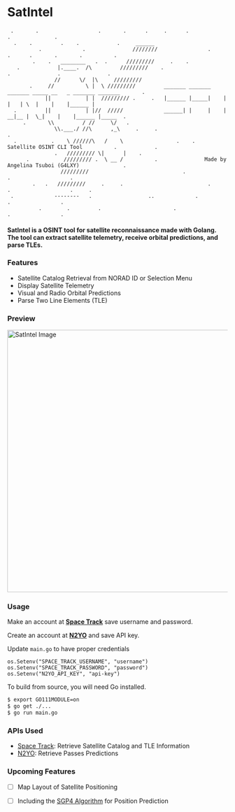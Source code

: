 # SatIntel

```
 .       .                   .       .      .     .      .                      .              .
  .    .         .    .            .     ______ 
          .             .               ////////                .         .      .       .       .          .
        .    .   ________   .  .      /////////     .    .
   .            |.____.  /\         /////////    .                      .               .               .
               //      \/  |\     /////////
       .     //          \ |  \ /////////         _______ _______ _______ _____ __   _ _______ _______       .
            ||           | |  ///////// .     .   |______ |_____|    |      |   | \  |    |    |______ |     
  .         ||           | |//  /////             ______| |     |    |    __|__ |  \_|    |    |______ |_____  .       
     .       \\         / //     \/   .                    
               \\.___./ //\      ,_\     .     .                                                            .
  .           .    \ //////\   /    \                 .    .      Satellite OSINT CLI Tool          .            .
               .   ///////// \|      |    .                    
      .           ///////// .  \ __ /          .               Made by Angelina Tsuboi (G4LXY)              .
                 /////////                              .               .                   .
        .   .   /////////     .     .                           .                   .                   .     .
 .             --------   .                  ..             .               .                .
          .        .         .                       .                                 .                .
```

#### SatIntel is a OSINT tool for satellite reconnaissance made with Golang. The tool can extract satellite telemetry, receive orbital predictions, and parse TLEs.

### Features
- Satellite Catalog Retrieval from NORAD ID or Selection Menu
- Display Satellite Telemetry
- Visual and Radio Orbital Predictions 
- Parse Two Line Elements (TLE)

### Preview
<img src="https://github.com/ANG13T/SatIntel/blob/main/assets/image.png" alt="SatIntel Image" width="600"/>

### Usage
Make an account at [**Space Track**](https://space-track.org) save username and password.

Create an account at [**N2YO**](https://n2yo.com) and save API key.

Update `main.go` to have proper credentials
```
os.Setenv("SPACE_TRACK_USERNAME", "username")
os.Setenv("SPACE_TRACK_PASSWORD", "password")
os.Setenv("N2YO_API_KEY", "api-key")
```

To build from source, you will need Go installed.

```bash
$ export GO111MODULE=on 
$ go get ./...
$ go run main.go
```

### APIs Used
- [Space Track](https://space-track.org): Retrieve Satellite Catalog and TLE Information
- [N2YO](https://n2yo.com/api): Retrieve Passes Predictions

### Upcoming Features
+ [ ] Map Layout of Satellite Positioning
+ [ ] Including the [SGP4 Algorithm](joshuaferrara/go-satellite) for Position Prediction 

